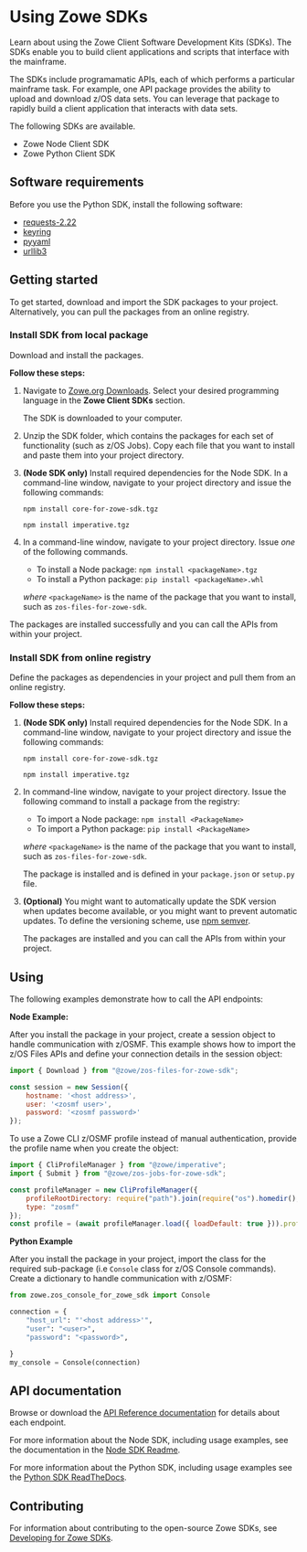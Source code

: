 # Using Zowe SDKs

Learn about using the Zowe Client Software Development Kits (SDKs). The SDKs enable you to build client applications and scripts that interface with the mainframe.

The SDKs include programamatic APIs, each of which performs a particular mainframe task. For example, one API package provides the ability to upload and download z/OS data sets. You can leverage that package to rapidly build a client application that interacts with data sets.

The following SDKs are available.
- Zowe Node Client SDK
- Zowe Python Client SDK

## Software requirements

Before you use the Python SDK, install the following software:

<!-- These are listed in the python repo. I assume that the end user needs to install them prior to calling the APIs? Do they install them into their project? -->

- [requests-2.22](https://github.com/psf/requests)
- [keyring](https://github.com/jaraco/keyring)
- [pyyaml](https://github.com/yaml/pyyaml)
- [urllib3](https://github.com/urllib3/urllib3)

## Getting started

To get started, download and import the SDK packages to your project. Alternatively, you can pull the packages from an online registry.

### Install SDK from local package

Download and install the packages.

**Follow these steps:**

1. Navigate to [Zowe.org Downloads](https://www.zowe.org/download.html). Select your desired programming language in the **Zowe Client SDKs** section.

   The SDK is downloaded to your computer.

2. Unzip the SDK folder, which contains the packages for each set of functionality (such as z/OS Jobs). Copy each file that you want to install and paste them into your project directory.

3. **(Node SDK only)** Install required dependencies for the Node SDK. In a command-line window, navigate to your project directory and issue the following commands:

    ```
    npm install core-for-zowe-sdk.tgz
    ```

    ```
    npm install imperative.tgz
    ```

4. In a command-line window, navigate to your project directory. Issue *one* of the following commands.

   - To install a Node package: `npm install <packageName>.tgz`
   - To install a Python package: `pip install <packageName>.whl`

    *where* `<packageName>` is the name of the package that you want to install, such as `zos-files-for-zowe-sdk`.

The packages are installed successfully and you can call the APIs from within your project.

### Install SDK from online registry

Define the packages as dependencies in your project and pull them from an online registry.

**Follow these steps:**

1. **(Node SDK only)** Install required dependencies for the Node SDK. In a command-line window, navigate to your project directory and issue the following commands:

    ```
    npm install core-for-zowe-sdk.tgz
    ```

    ```
    npm install imperative.tgz
    ```

2. In command-line window, navigate to your project directory. Issue the following command to install a package from the registry:

   - To import a Node package: `npm install <PackageName>`
   - To import a Python package: `pip install <PackageName>`

   *where* `<packageName>` is the name of the package that you want to install, such as `zos-files-for-zowe-sdk`.

    The package is installed and is defined in your `package.json` or `setup.py` file.

3. **(Optional)** You might want to automatically update the SDK version when updates become available, or you might want to prevent automatic updates. To define the versioning scheme, use [npm semver](https://docs.npmjs.com/misc/semver#x-ranges-12x-1x-12-).

    The packages are installed and you can call the APIs from within your project.

## Using

The following examples demonstrate how to call the API endpoints:

**Node Example:**

After you install the package in your project, create a session object to handle communication with z/OSMF. This example shows how to import the z/OS Files APIs and define your connection details in the session object:

```javascript
import { Download } from "@zowe/zos-files-for-zowe-sdk";

const session = new Session({
    hostname: '<host address>',
    user: '<zosmf user>',
    password: '<zosmf password>'
});
```

To use a Zowe CLI z/OSMF profile instead of manual authentication, provide the profile name when you create the object:

```javascript
import { CliProfileManager } from "@zowe/imperative";
import { Submit } from "@zowe/zos-jobs-for-zowe-sdk";

const profileManager = new CliProfileManager({
  	profileRootDirectory: require("path").join(require("os").homedir(), ".zowe", "profiles"),
  	type: "zosmf"
});
const profile = (await profileManager.load({ loadDefault: true })).profile;
```

**Python Example**

After you install the package in your project,  import the class for the required sub-package (i.e `Console` class for z/OS Console commands). Create a dictionary to handle communication with z/OSMF:

```python
from zowe.zos_console_for_zowe_sdk import Console

connection = {
    "host_url": "'<host address>'",
    "user": "<user>",
    "password": "<password>",

}
my_console = Console(connection)
```

## API documentation

Browse or download the [API Reference documentation](https://docs.zowe.org/stable/#zowe-client-sdk-reference-guides) for details about each endpoint.

For more information about the Node SDK, including usage examples, see the documentation in the [Node SDK Readme](https://github.com/zowe/zowe-cli#using-the-zowe-node-apis).

For more information about the Python SDK, including usage examples see the [Python SDK ReadTheDocs](https://zowe-client-python-sdk.readthedocs.io/en/latest/).

## Contributing

For information about contributing to the open-source Zowe SDKs, see [Developing for Zowe SDKs](./extend/../../extend/extend-sdks.md).
